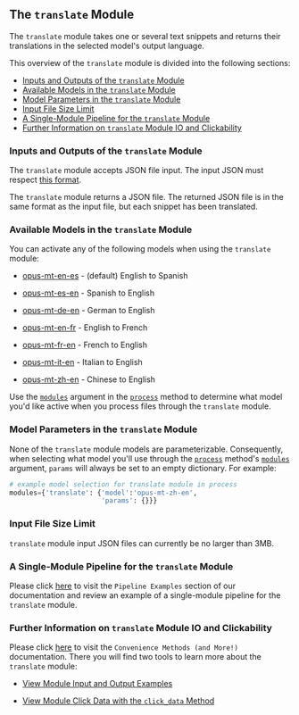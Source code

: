 ## The `translate` Module

The `translate` module takes one or several text snippets and returns their translations in the selected model's output language.

This overview of the `translate` module is divided into the following sections:

- [Inputs and Outputs of the `translate` Module](#inputs-and-outputs-of-the-translate-module)
- [Available Models in the `translate` Module](#available-models-in-the-translate-module)
- [Model Parameters in the `translate` Module](#model-parameters-in-the-translate-module)
- [Input File Size Limit](#input-file-size-limit)
- [A Single-Module Pipeline for the `translate` Module](#a-single-module-pipeline-for-the-translate-module)
- [Further Information on `translate` Module IO and Clickability](#further-information-on-translate-module-io-and-clickability)

### Inputs and Outputs of the `translate` Module

The `translate` module accepts JSON file input. The input JSON must respect [this format](../../system/parameters_processing_files_through_pipelines/JSON_input_format.md).

The `translate` module returns a JSON file. The returned JSON file is in the same format as the input file, but each snippet has been translated.

### Available Models in the `translate` Module

You can activate any of the following models when using the `translate` module:

- [opus-mt-en-es](https://huggingface.co/Helsinki-NLP/opus-mt-en-es) - (default) English to Spanish

- [opus-mt-es-en](https://huggingface.co/Helsinki-NLP/opus-mt-es-en) - Spanish to English

- [opus-mt-de-en](https://huggingface.co/Helsinki-NLP/opus-mt-de-en) - German to English

- [opus-mt-en-fr](https://huggingface.co/Helsinki-NLP/opus-mt-en-fr) - English to French

- [opus-mt-fr-en](https://huggingface.co/Helsinki-NLP/opus-mt-fr-en) - French to English

- [opus-mt-it-en](https://huggingface.co/Helsinki-NLP/opus-mt-it-en) - Italian to English

- [opus-mt-zh-en](https://huggingface.co/Helsinki-NLP/opus-mt-zh-en) - Chinese to English

Use the [`modules`](../../system/parameters_processing_files_through_pipelines/process_method.md#selecting-models-via-the-modules-argument) argument in the [`process`](../../system/parameters_processing_files_through_pipelines/process_method.md) method to determine what model you'd like active when you process files through the `translate` module.

### Model Parameters in the `translate` Module

None of the `translate` module models are parameterizable. Consequently, when selecting what model you'll use through the [`process`](../../system/parameters_processing_files_through_pipelines/process_method.md) method's [`modules`](../../system/parameters_processing_files_through_pipelines/process_method.md#selecting-models-via-the-modules-argument) argument, `params` will always be set to an empty dictionary. For example:

```python
# example model selection for translate module in process
modules={'translate': {'model':'opus-mt-zh-en',
                       'params': {}}}
```

### Input File Size Limit

`translate` module input JSON files can currently be no larger than 3MB.

### A Single-Module Pipeline for the `translate` Module

Please click [here](../../examples/single_module_pipelines/single_translate.md) to visit the `Pipeline Examples` section of our documentation and review an example of a single-module pipeline for the `translate` module.

### Further Information on `translate` Module IO and Clickability

Please click [here](../../system/convenience_methods/convenience_methods.md) to visit the `Convenience Methods (and More!)` documentation. There you will find two tools to learn more about the `translate` module:

- [View Module Input and Output Examples](../../system/convenience_methods/convenience_methods.md#view-module-input-and-output-examples)

- [View Module Click Data with the `click_data` Method](../../system/convenience_methods/convenience_methods.md#view-module-click-data-with-the-click_data-method)
